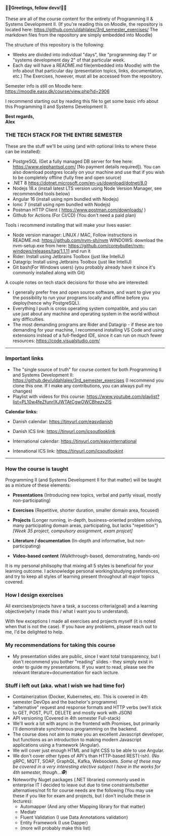 #### 👨‍💻Greetings, fellow devs!👨‍💻

These are all of the course content for the entirety of Programming II & Systems Development II.
(If you're reading this on Moodle, the repository is located here: https://github.com/uldahlalex/3rd_semester_exercises/  The markdown files from the repository are simply embedded into Moodle)

The structure of this repository is the following:
- Weeks are divided into individual "days", like "programming day 1" or "systems development day 2" of that particular week.
- Each day will have a README.md file(embedded into Moodle) with the info about that particular day (presentation topics, links, documentation, etc.) The Exercises, however, must all be accessed from the repository.

Semester info is still on Moodle here: https://moodle.easv.dk/course/view.php?id=2906

I recommend starting out by reading this file to get some basic info about this Programming II and Systems Development II.


**Best regards,**<br>
**Alex**


### THE TECH STACK FOR THE ENTIRE SEMESTER
 These are the stuff we'll be using (and with optional links to where these can be installed):

- PostgreSQL (Get a fully managed DB server for free here: https://www.elephantsql.com/ [No payment details required]). You can also download postgres locally on your machine and use that if you wish to be completely offline (fully free and open source)
- .NET 8 https://dotnet.microsoft.com/en-us/download/dotnet/8.0 
- Nodejs 18.x (install latest LTS version using Node Version Manager, see recommended tools below)
- Angular 16 (install using npm bundled with Nodejs)
- Ionic 7 (install using npm bundled with Nodejs)
- Postman HTTP Client ( https://www.postman.com/downloads/ )
- Github for Actions (For CI/CD) (You don't need a paid plan)

Tools i recommend installing that will make your lives easier:
- Node version manager: 
LINUX / MAC, Follow instructions in README.md: https://github.com/nvm-sh/nvm
WINDOWS: download the nvm-setup.exe from here: https://github.com/coreybutler/nvm-windows/releases/tag/1.1.11 and run it
- Rider: Install using Jetbrains Toolbox (just like IntelliJ)
- Datagrip: Install using Jetbrains Toolbox (just like IntelliJ)
- Git bash(For Windows users) (you probably already have it since it's commonly installed along with Git)

A couple notes on tech stack decisions for those who are interested:
- I generally prefer free and open source software, and want to give you the possibility to run your programs locally and offline before you deploy(hence why PostgreSQL). 
- Everything I push is cross operating system compatible, and you can use just about any machine and operating system in the world without any difficulties. 
- The most demanding programs are Rider and Datagrip - if these are too demanding for your machine, I recommend installing VS Code and using extensions instead of a full-fledged IDE, since it can run on much fewer resources: https://code.visualstudio.com/ 

---

### Important links
- The "single source of truth" for course content for both Programming II and Systems Development II: 
https://github.dev/uldahlalex/3rd_semester_exercises (I recommend you clone this one. If I make any contributions, you can always pull my changes)
- Playlist with videos for this course: https://www.youtube.com/playlist?list=PL10w4feZfunrIXJWTAtCgwOWCBhezxZlS


**Calendar links:**

- Danish calendar: https://tinyurl.com/easvdanish

- Danish ICS link: https://tinyurl.com/icsoutlooklink

- International calendar: https://tinyurl.com/easvinternational

- Intenational ICS link: https://tinyurl.com/icsoutlookint

---

### How the course is taught

Programming II (and Systems Development II for that matter) will be taught as a mixture of these elements:

- **Presentations** (Introducing new topics, verbal and partly visual, mostly non-participating) 

- **Exercises** (Repetitive, shorter duration, smaller domain area, focused)

- **Projects** (Longer running, in-depth, business-oriented problem solving, many participating domain areas, participating, but lacks "repetition") *[Week 35 project, compulsory assignment, exam projcet]*

- **Literature / documentation** (In-depth and informative, but non-participating)

- **Video-based content** (Walkthrough-based, demonstrating, hands-on)

It is my personal philisophy that mixing all 5 styles is beneficial for your learning outcome. I acknowledge personal working/studying preferences, and try to keep all styles of learning present throughout all major topics covered. 

### How I design exercises

All exercises/projects have a task, a success criteria(goal) and a learning objective(why I made this / what I want you to understand).

With few exceptions I made all exercises and projects myself (it is noted when that is not the case). If you have any problems, please reach out to me, I'd be delighted to help.

### My recommendations for taking this course
- My presentation slides are public, since I want total transparency, but I don't recommend you bother "reading" slides - they simply exist in order to guide my presentations. If you want to read, please see the relevant literature+documentation for each lecture.


### Stuff i left out (aka. what I wish we had time for)
- Containerization (Docker, Kubernetes, etc. This is covered in 4th semester DevOps and the bachelor's programme)
- "alternative" request and response formats and HTTP verbs (we'll stick to GET, POST, PUT, DELETE and mostly work with JSON)
- API versioning (Covered in 4th semester Full-stack)
- We'll work a lot with async in the frontend with Promises, but primarily I'll demonstrate synchronous programming on the backend.
- The course does not aim to make you an excellent Javascript developer, but functions as an introduction to making modern Javascript applications using a framework (Angular).
- We will cover just enough HTML and light CSS to be able to use Angular.
- We don't cover other types of API's than HTTP-based REST(-ish). (No gRPC, MQTT, SOAP, GraphQL, Kafka, Websockets. *Some of these may be covered in a very interesting elective subject I have in the works for 4th semester, though...🕵️)*
- Noteworthy Nuget packages (.NET libraries) commonly used in enterprise IT I decided to leave out due to time constraints/better alternatives/not fit for course needs are the following (You may use these if you like for exam and projects, but I don't include these in lectures):
    - Automapper (And any other Mapping library for that matter)
    - Mediatr
    - Fluent Validation (I use Data Annotations validation)
    - Entity Framework (I use Dapper)
    - (more will probably make this list)
